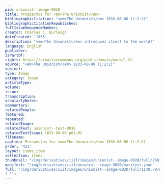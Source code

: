 ```yaml
---
pid: unionist--image-0020
title: Prospectus for <em>The Unionist</em>
bibliographicCitation: "<em>The Unionist</em> 1833-08-08 (1:2:2)"
bibliographicCitationRepublished: 
fullIssueSequenceNumber: 
creator: Charles C. Burleigh
dateCreated: '1833'
description: "<em>The Unionist</em> introduces itself to the world!"
language: English
publisher: 
IsPartOf: 
rights: https://creativecommons.org/publicdomain/mark/1.0/
source: "<em>The Unionist</em> 1833-08-08 (1:2:2)"
subject: 
type: Image
category: Image
articleType: 
volume: 
issue: 
transcription: 
scholarlyNotes: 
commentary: 
relatedPeople: 
featured: 
repeated: 
relatedImage: 
relatedText: unionist--text-0016
relatedTextIssue: 1833-08-08 p01.02
filename: 
caption: Prospectus for <em>The Unionist</em> 1833-08-08 (1:2:2)
order: '431'
layout: items_item
collection: items
thumbnail: "/img/derivatives/iiif/images/unionist--image-0020/full/250,/0/default.jpg"
manifest: "/img/derivatives/iiif/unionist--image-0020/manifest.json"
full: "/img/derivatives/iiif/images/unionist--image-0020/full/1140,/0/default.jpg"
! '': 
---
```

